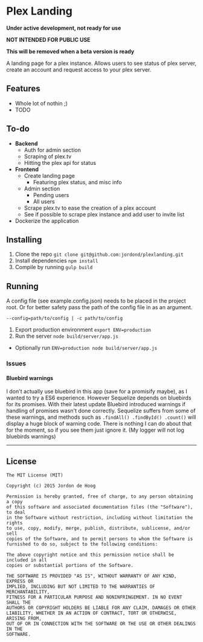# Plex Landing

**Under active development, not ready for use**

**NOT INTENDED FOR PUBLIC USE**

**This will be removed when a beta version is ready**

A landing page for a plex instance.  Allows users to see status of plex server, create an account and request access to your plex server.

## Features
- Whole lot of nothin ;) 
- TODO

## To-do
- **Backend**
  - Auth for admin section
  - Scraping of plex.tv
  - Hitting the plex api for status
- **Frontend**
  - Create landing page
    - Featuring plex status, and misc info
  - Admin section
    - Pending users
    - All users
  - Scrape plex.tv to ease the creation of a plex account
  - See if possible to scrape plex instance and add user to invite list
- Dockerize the application

## Installing

1. Clone the repo `git clone git@github.com:jordond/plexlanding.git`
2. Install dependencies `npm install`
3. Compile by running `gulp build`

## Running

A config file (see example.config.json) needs to be placed in the project root.  Or for better safety pass the path of the config file in as an argument.

`--config=path/to/config | -c path/to/config`

1. Export production environment `export ENV=production`
2. Run the server `node build/server/app.js`
  - Optionally run `ENV=production node build/server/app.js`

### Issues

#### Bluebird warnings
I don't actually use bluebird in this app (save for a promisify maybe), as I wanted to try a ES6 experience.  However Sequelize depends on bluebirds for its promises.  With their latest update Bluebird introduced warnings if handling of promises wasn't done correctly.  Sequelize suffers from some of these warnings, and methods such as `.findAll() .findById() .count()` will display a huge block of warning code.  There is nothing I can do about that for the moment, so if you see them just ignore it. (My logger will not log bluebirds warnings)

----

## License

```
The MIT License (MIT)

Copyright (c) 2015 Jordon de Hoog

Permission is hereby granted, free of charge, to any person obtaining a copy
of this software and associated documentation files (the "Software"), to deal
in the Software without restriction, including without limitation the rights
to use, copy, modify, merge, publish, distribute, sublicense, and/or sell
copies of the Software, and to permit persons to whom the Software is
furnished to do so, subject to the following conditions:

The above copyright notice and this permission notice shall be included in all
copies or substantial portions of the Software.

THE SOFTWARE IS PROVIDED "AS IS", WITHOUT WARRANTY OF ANY KIND, EXPRESS OR
IMPLIED, INCLUDING BUT NOT LIMITED TO THE WARRANTIES OF MERCHANTABILITY,
FITNESS FOR A PARTICULAR PURPOSE AND NONINFRINGEMENT. IN NO EVENT SHALL THE
AUTHORS OR COPYRIGHT HOLDERS BE LIABLE FOR ANY CLAIM, DAMAGES OR OTHER
LIABILITY, WHETHER IN AN ACTION OF CONTRACT, TORT OR OTHERWISE, ARISING FROM,
OUT OF OR IN CONNECTION WITH THE SOFTWARE OR THE USE OR OTHER DEALINGS IN THE
SOFTWARE.
```
